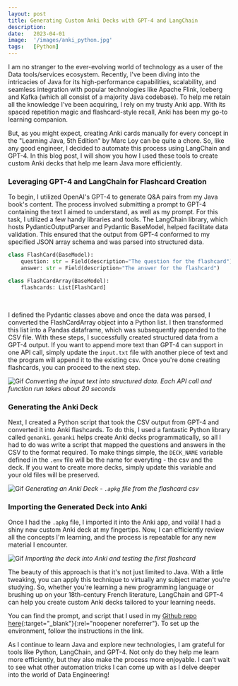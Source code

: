 ```yaml
---
layout: post
title: Generating Custom Anki Decks with GPT-4 and LangChain
description:
date:   2023-04-01
image:  '/images/anki_python.jpg'
tags:   [Python]
---
```


I am no stranger to the ever-evolving world of technology as a user of the Data tools/services ecosystem. Recently, I've been diving into the intricacies of Java for its high-performance capabilities, scalability, and seamless integration with popular technologies like Apache Flink, Iceberg and Kafka (which all consist of a majority Java codebase). To help me retain all the knowledge I've been acquiring, I rely on my trusty Anki app. With its spaced repetition magic and flashcard-style recall, Anki has been my go-to learning companion.

But, as you might expect, creating Anki cards manually for every concept in the "Learning Java, 5th Edition" by Marc Loy can be quite a chore. So, like any good engineer, I decided to automate this process using LangChain and GPT-4. In this blog post, I will show you how I used these tools to create custom Anki decks that help me learn Java more efficiently.

### Leveraging GPT-4 and LangChain for Flashcard Creation

To begin, I utilized OpenAI's GPT-4 to generate Q&A pairs from my Java book's content. The process involved submitting a prompt to GPT-4 containing the text I aimed to understand, as well as my prompt. For this task, I utilized a few handy libraries and tools. The LangChain library, which hosts PydanticOutputParser and Pydantic BaseModel, helped facilitate data validation. This ensured that the output from GPT-4 conformed to my specified JSON array schema and was parsed into structured data.

```python
class FlashCard(BaseModel):
    question: str = Field(description="The question for the flashcard")
    answer: str = Field(description="The answer for the flashcard")

class FlashCardArray(BaseModel):
    flashcards: List[FlashCard]
```

<br>

 I defined the Pydantic classes above and once the data was parsed, I converted the FlashCardArray object into a Python list. I then transformed this list into a Pandas dataframe, which was subsequently appended to the CSV file. With these steps, I successfully created structured data from a GPT-4 output. If you want to append more text than GPT-4 can support in one API call, simply update the `input.txt` file with another piece of text and the program will append it to the existing csv. Once you're done creating flashcards, you can proceed to the next step. 

![Gif]({{site.baseurl}}/images/anki_gpt_pt1.gif)
*Converting the input text into structured data. Each API call and function run takes about 20 seconds*

### Generating the Anki Deck

Next, I created a Python script that took the CSV output from GPT-4 and converted it into Anki flashcards. To do this, I used a fantastic Python library called `genanki`. `genanki` helps create Anki decks programmatically, so all I had to do was write a script that mapped the questions and answers in the CSV to the format required. To make things simple, the `DECK_NAME` variable defined in the `.env` file will be the name for everyting - the csv and the deck. If you want to create more decks, simply update this variable and your old files will be preserved.

![Gif]({{site.baseurl}}/images/anki_gpt_pt2.gif)
*Generating an Anki Deck - `.apkg` file from the flashcard csv*

### Importing the Generated Deck into Anki

Once I had the `.apkg` file, I imported it into the Anki app, and voilà! I had a shiny new custom Anki deck at my fingertips. Now, I can efficiently review all the concepts I'm learning, and the process is repeatable for any new material I encounter.

![Gif]({{site.baseurl}}/images/anki_gpt_pt3.gif)
*Importing the deck into Anki and testing the first flashcard*

The beauty of this approach is that it's not just limited to Java. With a little tweaking, you can apply this technique to virtually any subject matter you're studying. So, whether you're learning a new programming language or brushing up on your 18th-century French literature, LangChain and GPT-4 can help you create custom Anki decks tailored to your learning needs. 

You can find the prompt, and script that I used in my [Github repo here](https://github.com/oresttokovenko/gpt-anki){:target="_blank"}{:rel="noopener noreferrer"}. To set up the environment, follow the instructions in the link. 

As I continue to learn Java and explore new technologies, I am grateful for tools like Python, LangChain, and GPT-4. Not only do they help me learn more efficiently, but they also make the process more enjoyable. I can't wait to see what other automation tricks I can come up with as I delve deeper into the world of Data Engineering!


